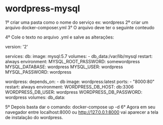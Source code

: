 # wordpress-mysql
1º criar uma pasta como o nome do serviço ex: wordpress
2º criar um arquivo docker-composer.yml
3° O arquivo deve ter o seguinte conteudo

4º Cole o texto no arquivo .yml e salve as alterações:

version: '2'

services:
   db:
     image: mysql:5.7
     volumes:
       - db_data:/var/lib/mysql
     restart: always
     environment:
       MYSQL_ROOT_PASSWORD: somewordpress
       MYSQL_DATABASE: wordpress
       MYSQL_USER: wordpress
       MYSQL_PASSWORD: wordpress

   wordpress:
     depends_on:
       - db
     image: wordpress:latest
     ports:
       - "8000:80"
     restart: always
     environment:
       WORDPRESS_DB_HOST: db:3306
       WORDPRESS_DB_USER: wordpress
       WORDPRESS_DB_PASSWORD: wordpress
volumes:
    db_data:
    
5º Depois basta dar o comando: docker-compose up -d
6° Agora em seu navegador entre localhost:8000 ou http://127.0.0.1:8000 vai aparecer a tela de instalação do wordpress.
